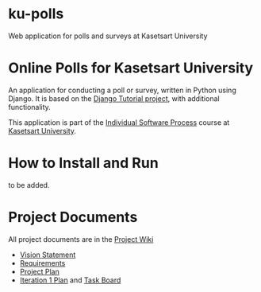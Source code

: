 # ku-polls
Web application for polls and surveys at Kasetsart University
# Online Polls for Kasetsart University
An application for conducting a poll or survey, written in Python using Django. It is based on the [Django Tutorial project](https://docs.djangoproject.com/en/4.1/intro/tutorial01/), with additional functionality.

This application is part of the [Individual Software Process](https://cpske.github.io/ISP/) course at [Kasetsart University](https://ku.ac.th).

# How to Install and Run
to be added.

# Project Documents
All project documents are in the [Project Wiki](../../wiki/Home)

* [Vision Statement](../../wiki/Vision-Statement) <br>
* [Requirements](../../wiki/Requirements) <br>
* [Project Plan](../../wiki/Development-Plan) <br>
* [Iteration 1 Plan](../../wiki/Iteration-1-Plan) and [Task Board](https://github.com/users/kulisarawiangin/projects/2/views/2)
